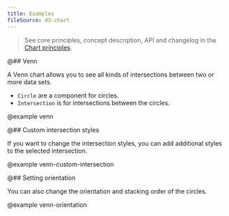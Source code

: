 ```yaml
---
title: Examples
fileSource: d3-chart
---
```


> See core principles, concept description, API and changelog in the [Chart principles](/data-display/d3-chart/).

@## Venn

A Venn chart allows you to see all kinds of intersections between two or more data sets.

- `Circle` are a component for circles.
- `Intersection` is for intersections between the circles.

@example venn

@## Custom intersection styles

If you want to change the intersection styles, you can add additional styles to the selected intersection.

@example venn-custom-intersection

@## Setting orientation

You can also change the orientation and stacking order of the circles.

@example venn-orientation
